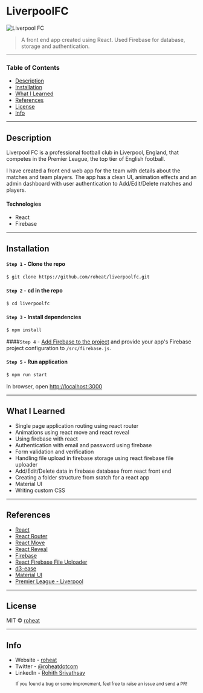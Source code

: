 # LiverpoolFC

![Liverpool FC](screenshots/home.gif)

> A front end app created using React. Used Firebase for database, storage and authentication.

---

### Table of Contents

- [Description](#description)
- [Installation](#installation)
- [What I Learned](#what-i-learned)
- [References](#references)
- [License](#license)
- [Info](#info)

---

## Description

Liverpool FC is a professional football club in Liverpool, England, that competes in the Premier League, the top tier of English football.

I have created a front end web app for the team with details about the matches and team players. The app has a clean UI, animation effects and an admin dashboard with user authentication to Add/Edit/Delete matches and players.

#### Technologies

- React
- Firebase

---

## Installation

#### `Step 1` - Clone the repo

```bash
$ git clone https://github.com/roheat/liverpoolfc.git
```

#### `Step 2` - cd in the repo

```bash
$ cd liverpoolfc
```

#### `Step 3` - Install dependencies

```bash
$ npm install
```

####`Step 4` - [Add Firebase to the project](https://firebase.google.com/docs/web/setup) and provide your app's Firebase project configuration to `/src/firebase.js`.

#### `Step 5` - Run application

```bash
$ npm run start
```

In browser, open [http://localhost:3000](http://localhost:3000)

---

## What I Learned

* Single page application routing using react router
* Animations using react move and react reveal
* Using firebase with react
* Authentication with email and password using firebase
* Form validation and verification
* Handling file upload in firebase storage using react firebase file uploader
* Add/Edit/Delete data in firebase database from react front end
* Creating a folder structure from sratch for a react app
* Material UI
* Writing custom CSS

---

## References

- [React](https://reactjs.org/)
- [React Router](https://reacttraining.com/react-router/web/guides/quick-start)
- [React Move](https://react-move.js.org/#/)
- [React Reveal](https://www.react-reveal.com/)
- [Firebase](https://firebase.google.com/docs)
- [React Firebase File Uploader](https://github.com/fris-fruitig/react-firebase-file-uploader)
- [d3-ease](https://github.com/d3/d3-ease)
- [Material UI](https://material-ui.com/)
- [Premier League - Liverpool](https://www.premierleague.com/clubs/10/Liverpool/overview)

---

## License

MIT © [roheat](https://github.com/roheat)

---

## Info

- Website - [roheat](https://roheat.com)
- Twitter - [@roheatdotcom](https://twitter.com/roheatdotcom)
- LinkedIn - [Rohith Srivathsav](https://www.linkedin.com/in/rohith-srivathsav/)

<div align="center">
  <sub>If you found a bug or some improvement, feel free to raise an issue and send a PR!</sub>
</div>